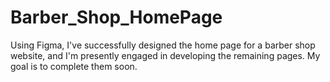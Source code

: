 # Barber_Shop_HomePage
Using Figma, I've successfully designed the home page for a barber shop website, and I'm presently engaged in developing the remaining pages. My goal is to complete them soon.
